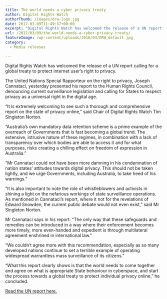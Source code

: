 ```yaml
---
title: The world needs a cyber privacy treaty
author: Digital Rights Watch
authorThumb: /images/drw-logo.jpg
date: 2017-03-09T11:49:57+00:00
excerpt: "Digital Rights Watch has welcomed the release of a UN report calling for a global treaty to protect internet user's right to privacy."
url: /2017/03/09/the-world-needs-a-cyber-privacy-treaty/
featureImage: /wp-content/uploads/2016/03/DRW_default.jpg
category:
  - Media releases

---
```

Digital Rights Watch has welcomed the release of a UN report calling for a global treaty to protect internet user&#8217;s right to privacy.

The United Nations Special Rapporteur on the right to privacy, Joseph Cannataci, yesterday presented his report to the Human Rights Council, denouncing current surveillance legislation and calling for States to respect privacy as a universal right in the digital age.

&#8220;It is extremely welcoming to see such a thorough and comprehensive report on the state of privacy online,&#8221; said Chair of Digital Rights Watch Tim Singleton Norton.

&#8220;Australia&#8217;s own mandatory data retention scheme is a prime example of the overreach of Governments that is fast becoming a global trend. The extensive, intrusive nature of these regimes, in combination with a lack of transparency over which bodies are able to access it and for what purposes, risks creating a chilling effect on freedom of expression in Australia.&#8221;

&#8220;Mr Cannataci could not have been more damning in his condemnation of nation states&#8217; attitudes towards digital privacy. This should not be taken lightly, and we urge Governments, including Australia, to take heed of his warnings.&#8221;

&#8220;It is also important to note the role of whistleblowers and activists in shining a light on the nefarious workings of state surveillance operations. As mentioned in Cannataci&#8217;s report, where it not for the revelations of Edward Snowden, the current public debate would not even exist,&#8221; said Mr Singleton Norton.

Mr Cannataci says in his report: &#8220;The only way that these safeguards and remedies can be introduced in a way where their enforcement becomes more timely, more even-handed and expedient is through multilateral agreement enshrined in international law.&#8221;

&#8220;We couldn&#8217;t agree more with this recommendation, especially as so many developed nations continue to set a terrible example of operating widespread warrantless mass surveillance of its citizens.&#8221;

&#8220;What this report clearly shows is that the world needs to come together and agree on what is appropriate State behaviour in cyberspace, and start the process towards a global treaty to protect individual privacy online,&#8221; he concluded.



[Read the UN report here.][1]

 [1]: http://www.ohchr.org/EN/NewsEvents/Pages/DisplayNews.aspx?NewsID=21321&LangID=E
